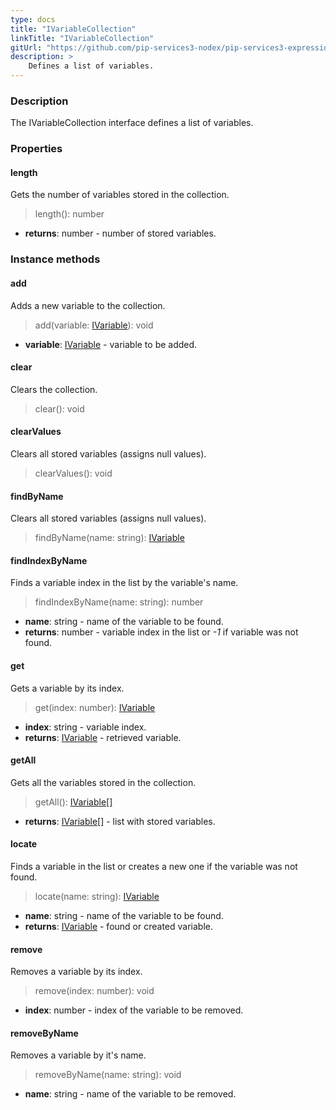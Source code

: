 ```yaml
---
type: docs
title: "IVariableCollection"
linkTitle: "IVariableCollection"
gitUrl: "https://github.com/pip-services3-nodex/pip-services3-expressions-nodex"
description: > 
    Defines a list of variables.
---
```


### Description

The IVariableCollection interface defines a list of variables.


### Properties

#### length
Gets the number of variables stored in the collection.
> length(): number

- **returns**: number - number of stored variables.


### Instance methods

#### add
Adds a new variable to the collection.

> add(variable: [IVariable](../ivariable)): void

- **variable**: [IVariable](../ivariable) - variable to be added.


#### clear
Clears the collection.

> clear(): void


#### clearValues
Clears all stored variables (assigns null values).

> clearValues(): void


#### findByName
Clears all stored variables (assigns null values).

> findByName(name: string): [IVariable](../ivariable)


#### findIndexByName
Finds a variable index in the list by the variable's name. 

> findIndexByName(name: string): number

- **name**: string - name of the variable to be found.
- **returns**: number - variable index in the list or *-1* if variable was not found.


#### get
Gets a variable by its index.

> get(index: number): [IVariable](../ivariable)

- **index**: string - variable index.
- **returns**: [IVariable](../ivariable) - retrieved variable.

#### getAll
Gets all the variables stored in the collection.

> getAll(): [IVariable[]](../ivariable)
- **returns**: [IVariable[]](../ivariable) - list with stored variables.

#### locate
Finds a variable in the list or creates a new one if the variable was not found.

> locate(name: string): [IVariable](../ivariable)

- **name**: string - name of the variable to be found.
- **returns**: [IVariable](../ivariable) - found or created variable.

#### remove
Removes a variable by its index.

> remove(index: number): void

- **index**: number - index of the variable to be removed.

#### removeByName
Removes a variable by it's name.

> removeByName(name: string): void

- **name**: string - name of the variable to be removed.
